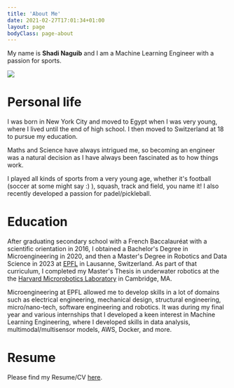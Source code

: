 ```yaml
---
title: 'About Me'
date: 2021-02-27T17:01:34+01:00
layout: page
bodyClass: page-about
---
```


My name is **Shadi Naguib** and I am a Machine Learning Engineer with a passion for sports.

<div class="web-image-lg">
    <img src="/images/about/me_bg_rm.png">
</div>

# Personal life

I was born in New York City and moved to Egypt when I was very young, where I lived until the end of high school. I then moved to Switzerland at 18 to pursue my education.

Maths and Science have always intrigued me, so becoming an engineer was a natural decision as I have always
been fascinated as to how things work. 

I played all kinds of sports from a very young age, whether it's football (soccer at some might say :) ), squash, track and field, you name it! I also recently developed a passion for padel/pickleball. 

# Education

After graduating secondary school with a French Baccalauréat with a scientific orientation in 2016,
I obtained a Bachelor's Degree in Microengineering in 2020, and then a Master's Degree in Robotics and Data Science in 2023 at <a href="https://www.epfl.ch/en/" target="_blank">EPFL</a> in Lausanne, Switzerland. As part of that curriculum, I completed my Master's Thesis in underwater robotics at the the <a href="https://www.micro.seas.harvard.edu/" target="_blank">Harvard Microrobotics Laboratory</a> in Cambridge, MA.

Microengineering at EPFL allowed me to develop skills in a lot of domains such as electrical engineering,
mechanical design, structural engineering, micro/nano-tech, software engineering and robotics. It was during my final
year and various internships that I developed a keen interest in Machine Learning Engineering, where I developed skills in data analysis, multimodal/multisensor models, AWS, Docker, and more.

# Resume

Please find my Resume/CV <a href="/shadi_resume.pdf" target="_blank">here</a>.
